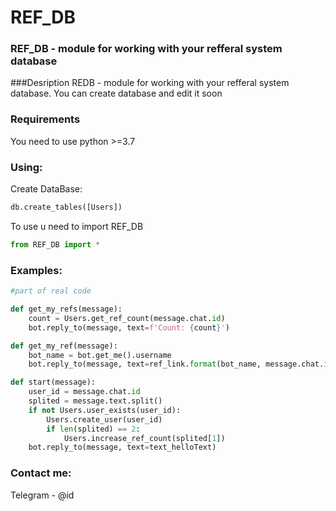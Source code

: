 # REF_DB
### REF_DB - module for working with your refferal system database
###Desription
REDB - module for working with your refferal system database. You can create database and edit it soon 

### Requirements

You need to use python >=3.7



### Using:

Create DataBase:
```python
db.create_tables([Users])
```
To use u need to import REF_DB
```python
from REF_DB import *
```


### Examples:

```python
#part of real code 

def get_my_refs(message):
    count = Users.get_ref_count(message.chat.id)
    bot.reply_to(message, text=f'Count: {count}')

def get_my_ref(message):
    bot_name = bot.get_me().username
    bot.reply_to(message, text=ref_link.format(bot_name, message.chat.id))

def start(message):
    user_id = message.chat.id
    splited = message.text.split()
    if not Users.user_exists(user_id):
        Users.create_user(user_id)
        if len(splited) == 2:
            Users.increase_ref_count(splited[1])
    bot.reply_to(message, text=text_helloText)
```
### Contact me:
Telegram - @id
